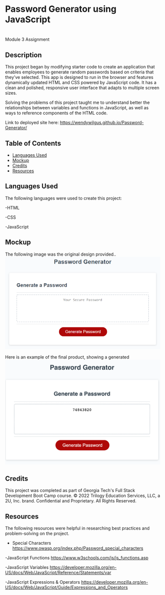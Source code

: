 # Password Generator using JavaScript
#
Module 3 Assignment

## Description
This project began by modifying starter code to create an application that enables employees to generate random passwords based on criteria that they’ve selected. This app is designed to run in the browser and features dynamically updated HTML and CSS powered by JavaScript code. It has a clean and polished, responsive user interface that adapts to multiple screen sizes.

Solving the problems of this project taught me to understand better the relationships between variables and functions in JavaScript, as well as ways to reference components of the HTML code.

Link to deployed site here: https://wendywilgus.github.io/Password-Generator/

## Table of Contents

- [Languages Used](#languages)
- [Mockup](#mockup)
- [Credits](#credits)
- [Resources](#resources)

## Languages Used
The following languages were used to create this project:

-HTML

-CSS

-JavaScript

## Mockup

The following image was the original design provided.. 
![Mockup](assets/password-generator-demo.png)

Here is an example of the final product, showing a generated ![password](./Assets/sample-generated-password.png)

## Credits

This project was completed as part of Georgia Tech's Full Stack Development Boot Camp course. 
© 2022 Trilogy Education Services, LLC, a 2U, Inc. brand. Confidential and Proprietary. All Rights Reserved.


## Resources

The following resources were helpful in researching best practices and problem-solving on the project.

- Special Characters <https://www.owasp.org/index.php/Password_special_characters>

-JavaScript Functions <https://www.w3schools.com/js/js_functions.asp>

-JavaScript Variables <https://developer.mozilla.org/en-US/docs/Web/JavaScript/Reference/Statements/var>

-JavaScript Expressions & Operators <https://developer.mozilla.org/en-US/docs/Web/JavaScript/Guide/Expressions_and_Operators>
